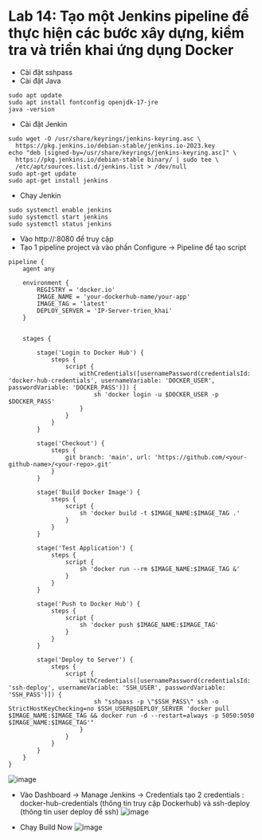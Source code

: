 # Lab 14: Tạo một Jenkins pipeline để thực hiện các bước xây dựng, kiểm tra và triển khai ứng dụng Docker

* Cài đặt sshpass
* Cài đặt Java
```
sudo apt update
sudo apt install fontconfig openjdk-17-jre
java -version
```
* Cài đặt Jenkin
```
sudo wget -O /usr/share/keyrings/jenkins-keyring.asc \
  https://pkg.jenkins.io/debian-stable/jenkins.io-2023.key
echo "deb [signed-by=/usr/share/keyrings/jenkins-keyring.asc]" \
  https://pkg.jenkins.io/debian-stable binary/ | sudo tee \
  /etc/apt/sources.list.d/jenkins.list > /dev/null
sudo apt-get update
sudo apt-get install jenkins
```
* Chạy Jenkin
```
sudo systemctl enable jenkins
sudo systemctl start jenkins
sudo systemctl status jenkins
```
* Vào http://<IP>:8080 để truy cập
* Tạo 1 pipeline project và vào phần Configure -> Pipeline để tạo script
```
pipeline {
    agent any

    environment {
        REGISTRY = 'docker.io'
        IMAGE_NAME = 'your-dockerhub-name/your-app'
        IMAGE_TAG = 'latest'
        DEPLOY_SERVER = 'IP-Server-trien_khai'
    }
   
    
    stages {
    
        stage('Login to Docker Hub') {
            steps {
                script {
                    withCredentials([usernamePassword(credentialsId: 'docker-hub-credentials', usernameVariable: 'DOCKER_USER', passwordVariable: 'DOCKER_PASS')]) {
                        sh 'docker login -u $DOCKER_USER -p $DOCKER_PASS'
                    }
                }
            }
        }

        stage('Checkout') {
            steps {
                git branch: 'main', url: 'https://github.com/<your-github-name>/<your-repo>.git'
            }
        }

        stage('Build Docker Image') {
            steps {
                script {
                    sh 'docker build -t $IMAGE_NAME:$IMAGE_TAG .'
                }
            }
        }

        stage('Test Application') {
            steps {
                script {
                    sh 'docker run --rm $IMAGE_NAME:$IMAGE_TAG &'
                }
            }
        }

        stage('Push to Docker Hub') {
            steps {
                script {
                    sh 'docker push $IMAGE_NAME:$IMAGE_TAG'
                }
            }
        }

        stage('Deploy to Server') {
            steps {
                script {
                    withCredentials([usernamePassword(credentialsId: 'ssh-deploy', usernameVariable: 'SSH_USER', passwordVariable: 'SSH_PASS')]) {
                        sh "sshpass -p \"$SSH_PASS\" ssh -o StrictHostKeyChecking=no $SSH_USER@$DEPLOY_SERVER 'docker pull $IMAGE_NAME:$IMAGE_TAG && docker run -d --restart=always -p 5050:5050 $IMAGE_NAME:$IMAGE_TAG'"
                    }
                }
            }
        }
    }
}
```

![image](https://github.com/user-attachments/assets/bda9702b-69a5-4a64-9385-b3db4440cf42)

* Vào Dashboard -> Manage Jenkins -> Credentials tạo 2 credentials : docker-hub-credentials (thông tin truy cập Dockerhub) và ssh-deploy (thông tin user deploy để ssh)
![image](https://github.com/user-attachments/assets/6bcf17f7-3e20-41b8-867d-c6500520646a)


* Chạy Build Now
![image](https://github.com/user-attachments/assets/e2e98663-984f-4c4d-ae87-9d722c4e5b4d)



